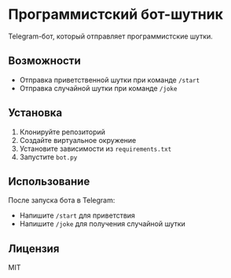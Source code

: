 # Программистский бот-шутник

Telegram-бот, который отправляет программистские шутки.

## Возможности

- Отправка приветственной шутки при команде `/start`
- Отправка случайной шутки при команде `/joke`

## Установка

1. Клонируйте репозиторий
2. Создайте виртуальное окружение
3. Установите зависимости из `requirements.txt`
4. Запустите `bot.py`

## Использование

После запуска бота в Telegram:
- Напишите `/start` для приветствия
- Напишите `/joke` для получения случайной шутки

## Лицензия

MIT